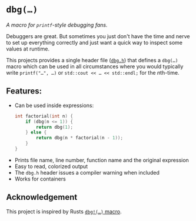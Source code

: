 # `dbg(…)`

*A macro for `printf`-style debugging fans.*

Debuggers are great. But sometimes you just don't have the time and nerve to set
up everything correctly and just want a quick way to inspect some values at runtime.

This projects provides a single header file ([`dbg.h`](dbg.h)) that defines a `dbg(…)`
macro which can be used in all circumstances where you would typically write
`printf("…", …)` or `std::cout << … << std::endl;` for the *n*th-time.

## Features:

 * Can be used inside expressions:
   ``` c++
   int factorial(int n) {
       if (dbg(n <= 1)) {
           return dbg(1);
       } else {
           return dbg(n * factorial(n - 1));
       }
   }
   ```
 * Prints file name, line number, function name and the original expression
 * Easy to read, colorized output
 * The `dbg.h` header issues a compiler warning when included
 * Works for containers

## Acknowledgement

This project is inspired by Rusts [`dbg!(…)` macro](https://doc.rust-lang.org/std/macro.dbg.html).
